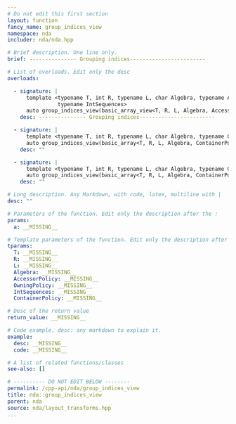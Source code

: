 ```yaml
---
# Do not edit this first section
layout: function
fancy_name: group_indices_view
namespace: nda
includer: nda/nda.hpp

# Brief description. One line only.
brief: --------------- Grouping indices------------------------

# List of overloads. Edit only the desc
overloads:

  - signature: |
      template <typename T, int R, typename L, char Algebra, typename AccessorPolicy, typename OwningPolicy,
                typename IntSequences>
      auto group_indices_view(basic_array_view<T, R, L, Algebra, AccessorPolicy, OwningPolicy> a, IntSequences...)
    desc: --------------- Grouping indices------------------------

  - signature: |
      template <typename T, int R, typename L, char Algebra, typename ContainerPolicy, typename IntSequences>
      auto group_indices_view(basic_array<T, R, L, Algebra, ContainerPolicy> const &a, IntSequences...)
    desc: ""

  - signature: |
      template <typename T, int R, typename L, char Algebra, typename ContainerPolicy, typename IntSequences>
      auto group_indices_view(basic_array<T, R, L, Algebra, ContainerPolicy> &a, IntSequences...)
    desc: ""

# Long description. Any Markdown, with code, latex, multiline with |
desc: ""

# Parameters of the function. Edit only the description after the :
params:
  a: __MISSING__

# Template parameters of the function. Edit only the description after the :
tparams:
  T: __MISSING__
  R: __MISSING__
  L: __MISSING__
  Algebra: __MISSING__
  AccessorPolicy: __MISSING__
  OwningPolicy: __MISSING__
  IntSequences: __MISSING__
  ContainerPolicy: __MISSING__

# Desc of the return value
return_value: __MISSING__

# Code example. desc: any markdown to explain it.
example:
  desc: __MISSING__
  code: __MISSING__

# A list of related functions/classes
see-also: []

# ---------- DO NOT EDIT BELOW --------
permalink: /cpp-api/nda/group_indices_view
title: nda::group_indices_view
parent: nda
source: nda/layout_transforms.hpp
...
```


